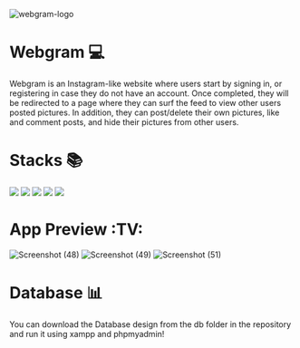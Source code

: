 ![webgram-logo](https://user-images.githubusercontent.com/102797454/202915920-a132c0db-2bd9-42cd-85d4-ce6ba711ffe2.png)

# Webgram :computer:

Webgram is an Instagram-like website where users start by signing in, or registering in case they do not have an account. Once completed, they will be redirected to a page where they can surf the feed to view other users posted pictures. In addition, they can post/delete their own pictures, like and comment posts, and hide their pictures from other users.

# Stacks :books: 
<img src="https://img.shields.io/badge/-PHP-232531?logo=php&logoColor=white&style=for-the-badge" ></img>
<img src="https://img.shields.io/badge/-MYSQL-00758f?logo=mysql&logoColor=white&style=for-the-badge" ></img>
<img src="https://img.shields.io/badge/HTML5-E34F26?style=flat-square&logo=HTML5&logoColor=white"></img>
<img src="https://img.shields.io/badge/CSS-239120?&style=for-the-badge&logo=css3&logoColor=white"></img>
<img src="https://img.shields.io/badge/Laravel-FF2D20?style=for-the-badge&logo=laravel&logoColor=white"></img>

# App Preview :TV:
![Screenshot (48)](https://user-images.githubusercontent.com/102797454/202916641-b63c24bf-cec5-4d30-9c82-f864c1a8657e.png)
![Screenshot (49)](https://user-images.githubusercontent.com/102797454/202916647-0ed44520-c188-4b6c-ab18-07c462894e49.png)
![Screenshot (51)](https://user-images.githubusercontent.com/102797454/202916652-01c3f101-fa88-42de-926c-44365dfdbdd5.png)

# Database :bar_chart:

You can download the Database design from the db folder in the repository and run it using xampp and phpmyadmin!

